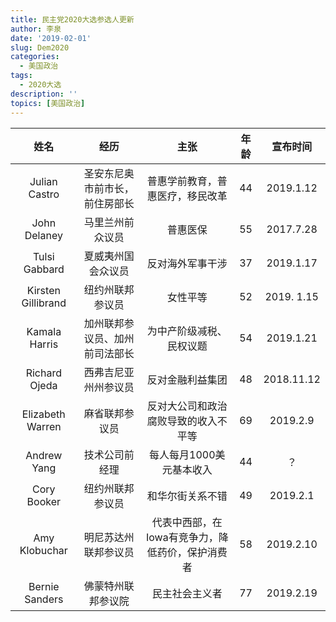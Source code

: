 ```yaml
---
title: 民主党2020大选参选人更新
author: 李泉
date: '2019-02-01'
slug: Dem2020
categories:
  - 美国政治
tags:
  - 2020大选
description: ''
topics: [美国政治]
---
```

姓名 | 经历 | 主张 | 年龄 | 宣布时间
:-----: | :-----: | :-----: | :-----: | :------:
Julian Castro | 圣安东尼奥市前市长，前住房部长 | 普惠学前教育，普惠医疗，移民改革 | 44 | 2019.1.12
John Delaney | 马里兰州前众议员 | 普惠医保 | 55 | 2017.7.28
Tulsi Gabbard | 夏威夷州国会众议员 |  反对海外军事干涉 | 37 | 2019.1.17
Kirsten Gillibrand | 纽约州联邦参议员 | 女性平等 | 52 | 2019. 1.15
Kamala Harris | 加州联邦参议员、加州前司法部长 | 为中产阶级减税、民权议题 | 54 | 2019.1.21
Richard Ojeda | 西弗吉尼亚州州参议员 | 反对金融利益集团 | 48 | 2018.11.12
Elizabeth Warren | 麻省联邦参议员 | 反对大公司和政治腐败导致的收入不平等 | 69 | 2019.2.9
Andrew Yang | 技术公司前经理 | 每人每月1000美元基本收入 | 44 | ？
Cory Booker | 纽约州联邦参议员 | 和华尔街关系不错 | 49 | 2019.2.1
Amy Klobuchar | 明尼苏达州联邦参议员 | 代表中西部，在Iowa有竞争力，降低药价，保护消费者 |58 | 2019.2.10
Bernie Sanders | 佛蒙特州联邦参议院 | 民主社会主义者 | 77 | 2019.2.19